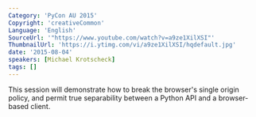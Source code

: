 ```yaml
---
Category: 'PyCon AU 2015'
Copyright: 'creativeCommon'
Language: 'English'
SourceUrl: '"https://www.youtube.com/watch?v=a9ze1XilXSI"'
ThumbnailUrl: 'https://i.ytimg.com/vi/a9ze1XilXSI/hqdefault.jpg'
date: '2015-08-04'
speakers: [Michael Krotscheck]
tags: []
---
```

This session will demonstrate how to break the browser's single origin policy, and permit true separability between a Python API and a browser-based client.

